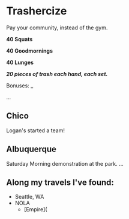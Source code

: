# Trashercize

Pay your community, instead of the gym.

**40 Squats**

**40 Goodmornings**

**40 Lunges**

***20 pieces of trash each hand, each set.***

Bonuses:
_

...

## Chico

Logan's started a team!

## Albuquerque

Saturday Morning demonstration at the park. <!--{Video w/ pastor}-->
...

## Along my travels I've found:

- Seattle, WA
- NOLA
  - [Empire](
